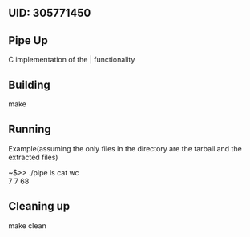 ## UID: 305771450

## Pipe Up

C implementation of the | functionality

## Building

make

## Running

Example(assuming the only files in the directory are the tarball and the extracted files)

~$>> ./pipe ls cat wc \
      7       7      68

## Cleaning up

make clean
